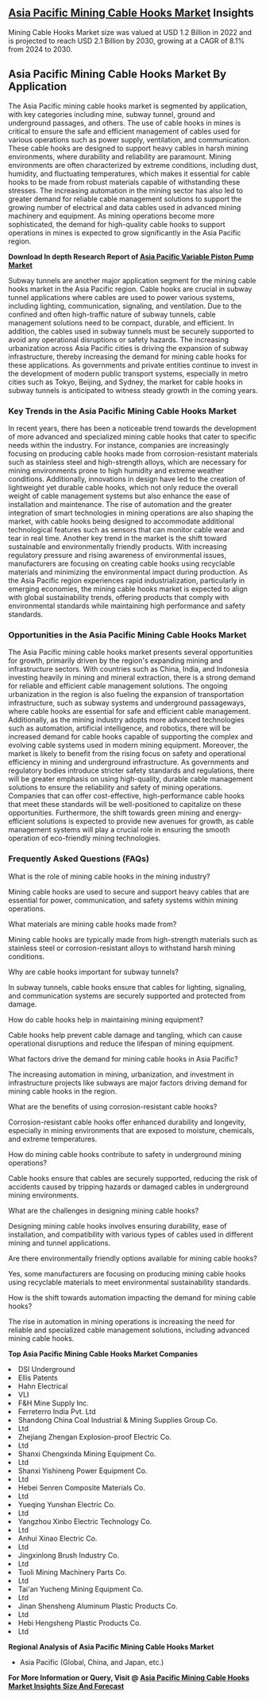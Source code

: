 <h2><a href="https://www.verifiedmarketreports.com/download-sample/?rid=418276&amp;utm_source=Github-Feb&amp;utm_medium=219" target="_blank">Asia Pacific Mining Cable Hooks Market</a> Insights</h2><p>Mining Cable Hooks Market size was valued at USD 1.2 Billion in 2022 and is projected to reach USD 2.1 Billion by 2030, growing at a CAGR of 8.1% from 2024 to 2030.</p><p><h2>Asia Pacific Mining Cable Hooks Market By Application</h2> <p>The Asia Pacific mining cable hooks market is segmented by application, with key categories including mine, subway tunnel, ground and underground passages, and others. The use of cable hooks in mines is critical to ensure the safe and efficient management of cables used for various operations such as power supply, ventilation, and communication. These cable hooks are designed to support heavy cables in harsh mining environments, where durability and reliability are paramount. Mining environments are often characterized by extreme conditions, including dust, humidity, and fluctuating temperatures, which makes it essential for cable hooks to be made from robust materials capable of withstanding these stresses. The increasing automation in the mining sector has also led to greater demand for reliable cable management solutions to support the growing number of electrical and data cables used in advanced mining machinery and equipment. As mining operations become more sophisticated, the demand for high-quality cable hooks to support operations in mines is expected to grow significantly in the Asia Pacific region. <p><strong>Download In depth Research Report of <a href="https://www.verifiedmarketreports.com/download-sample/?rid=236118&amp;utm_source=Pulse-Dec&amp;utm_medium=219" target="_blank">Asia Pacific Variable Piston Pump Market</a></strong></p></p> <p>Subway tunnels are another major application segment for the mining cable hooks market in the Asia Pacific region. Cable hooks are crucial in subway tunnel applications where cables are used to power various systems, including lighting, communication, signaling, and ventilation. Due to the confined and often high-traffic nature of subway tunnels, cable management solutions need to be compact, durable, and efficient. In addition, the cables used in subway tunnels must be securely supported to avoid any operational disruptions or safety hazards. The increasing urbanization across Asia Pacific cities is driving the expansion of subway infrastructure, thereby increasing the demand for mining cable hooks for these applications. As governments and private entities continue to invest in the development of modern public transport systems, especially in metro cities such as Tokyo, Beijing, and Sydney, the market for cable hooks in subway tunnels is anticipated to witness steady growth in the coming years.</p> <h3>Key Trends in the Asia Pacific Mining Cable Hooks Market</h3> <p>In recent years, there has been a noticeable trend towards the development of more advanced and specialized mining cable hooks that cater to specific needs within the industry. For instance, companies are increasingly focusing on producing cable hooks made from corrosion-resistant materials such as stainless steel and high-strength alloys, which are necessary for mining environments prone to high humidity and extreme weather conditions. Additionally, innovations in design have led to the creation of lightweight yet durable cable hooks, which not only reduce the overall weight of cable management systems but also enhance the ease of installation and maintenance. The rise of automation and the greater integration of smart technologies in mining operations are also shaping the market, with cable hooks being designed to accommodate additional technological features such as sensors that can monitor cable wear and tear in real time. Another key trend in the market is the shift toward sustainable and environmentally friendly products. With increasing regulatory pressure and rising awareness of environmental issues, manufacturers are focusing on creating cable hooks using recyclable materials and minimizing the environmental impact during production. As the Asia Pacific region experiences rapid industrialization, particularly in emerging economies, the mining cable hooks market is expected to align with global sustainability trends, offering products that comply with environmental standards while maintaining high performance and safety standards.</p> <h3>Opportunities in the Asia Pacific Mining Cable Hooks Market</h3> <p>The Asia Pacific mining cable hooks market presents several opportunities for growth, primarily driven by the region's expanding mining and infrastructure sectors. With countries such as China, India, and Indonesia investing heavily in mining and mineral extraction, there is a strong demand for reliable and efficient cable management solutions. The ongoing urbanization in the region is also fueling the expansion of transportation infrastructure, such as subway systems and underground passageways, where cable hooks are essential for safe and efficient cable management. Additionally, as the mining industry adopts more advanced technologies such as automation, artificial intelligence, and robotics, there will be increased demand for cable hooks capable of supporting the complex and evolving cable systems used in modern mining equipment. Moreover, the market is likely to benefit from the rising focus on safety and operational efficiency in mining and underground infrastructure. As governments and regulatory bodies introduce stricter safety standards and regulations, there will be greater emphasis on using high-quality, durable cable management solutions to ensure the reliability and safety of mining operations. Companies that can offer cost-effective, high-performance cable hooks that meet these standards will be well-positioned to capitalize on these opportunities. Furthermore, the shift towards green mining and energy-efficient solutions is expected to provide new avenues for growth, as cable management systems will play a crucial role in ensuring the smooth operation of eco-friendly mining technologies.</p> <h3>Frequently Asked Questions (FAQs)</h3> <p>What is the role of mining cable hooks in the mining industry?</p> <p>Mining cable hooks are used to secure and support heavy cables that are essential for power, communication, and safety systems within mining operations.</p> <p>What materials are mining cable hooks made from?</p> <p>Mining cable hooks are typically made from high-strength materials such as stainless steel or corrosion-resistant alloys to withstand harsh mining conditions.</p> <p>Why are cable hooks important for subway tunnels?</p> <p>In subway tunnels, cable hooks ensure that cables for lighting, signaling, and communication systems are securely supported and protected from damage.</p> <p>How do cable hooks help in maintaining mining equipment?</p> <p>Cable hooks help prevent cable damage and tangling, which can cause operational disruptions and reduce the lifespan of mining equipment.</p> <p>What factors drive the demand for mining cable hooks in Asia Pacific?</p> <p>The increasing automation in mining, urbanization, and investment in infrastructure projects like subways are major factors driving demand for mining cable hooks in the region.</p> <p>What are the benefits of using corrosion-resistant cable hooks?</p> <p>Corrosion-resistant cable hooks offer enhanced durability and longevity, especially in mining environments that are exposed to moisture, chemicals, and extreme temperatures.</p> <p>How do mining cable hooks contribute to safety in underground mining operations?</p> <p>Cable hooks ensure that cables are securely supported, reducing the risk of accidents caused by tripping hazards or damaged cables in underground mining environments.</p> <p>What are the challenges in designing mining cable hooks?</p> <p>Designing mining cable hooks involves ensuring durability, ease of installation, and compatibility with various types of cables used in different mining and tunnel applications.</p> <p>Are there environmentally friendly options available for mining cable hooks?</p> <p>Yes, some manufacturers are focusing on producing mining cable hooks using recyclable materials to meet environmental sustainability standards.</p> <p>How is the shift towards automation impacting the demand for mining cable hooks?</p> <p>The rise in automation in mining operations is increasing the need for reliable and specialized cable management solutions, including advanced mining cable hooks.</p> </p><p><strong>Top Asia Pacific Mining Cable Hooks Market Companies</strong></p><div data-test-id=""><p><li>DSI Underground</li><li> Ellis Patents</li><li> Hahn Electrical</li><li> VLI</li><li> F&H Mine Supply Inc.</li><li> Ferreterro India Pvt. Ltd</li><li> Shandong China Coal Industrial & Mining Supplies Group Co.</li><li>Ltd</li><li> Zhejiang Zhengan Explosion-proof Electric Co.</li><li> Ltd</li><li> Shanxi Chengxinda Mining Equipment Co.</li><li> Ltd</li><li> Shanxi Yishineng Power Equipment Co.</li><li> Ltd</li><li> Hebei Senren Composite Materials Co.</li><li> Ltd</li><li> Yueqing Yunshan Electric Co.</li><li> Ltd</li><li> Yangzhou Xinbo Electric Technology Co.</li><li> Ltd</li><li> Anhui Xinao Electric Co.</li><li> Ltd</li><li> Jingxinlong Brush Industry Co.</li><li> Ltd</li><li> Tuoli Mining Machinery Parts Co.</li><li> Ltd</li><li> Tai'an Yucheng Mining Equipment Co.</li><li> Ltd</li><li> Jinan Shensheng Aluminum Plastic Products Co.</li><li> Ltd</li><li> Hebi Hengsheng Plastic Products Co.</li><li> Ltd</li></p><div><strong>Regional Analysis of&nbsp;Asia Pacific Mining Cable Hooks Market</strong></div><ul><li dir="ltr"><p dir="ltr">Asia Pacific (Global, China, and Japan, etc.)</p></li></ul><p><strong>For More Information or Query, Visit @&nbsp;</strong><strong><a href="https://www.verifiedmarketreports.com/product/mining-cable-hooks-market/?utm_source=Github-Feb&amp;utm_medium=219" target="_blank">Asia Pacific Mining Cable Hooks Market Insights Size And Forecast</a></strong></p></div><h2>&nbsp;</h2><div data-test-id="">&nbsp;</div>
